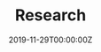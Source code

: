 ---
title: "Research"  # Add a page title.
summary: "Serkan Kocabaş's Research"  # Add a page description.
date: "2019-11-29T00:00:00Z"  # Add today's date.
type: "widget_page"  # Page type is a Widget Page
---